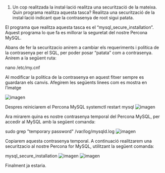 1.	Un cop realitzada la instal·lació realitza una securització de la mateixa. Quin programa realitza aquesta tasca? Realitza una securització de la instal·lació indicant que la contrasenya de root sigui patata. 

El programa que realitza aquesta tasca es el “mysql_secure_installation”. Aquest programa lo que fa es millorar la seguretat del nostre Percona MySQL.

Abans de fer la securitzacio anirem a cambiar els requeriments i política de la contrasenya per el SQL, per poder posar “patata” com a contrasenya. Anirem a la següent ruta:

nano /etc/my.cnf

Al modificar la política de la contrasenya en aquest fitxer sempre es guardaran els canvis. 
Afegirem les següents linees com es mostra en l’imatge

![imagen](https://user-images.githubusercontent.com/61557739/154850026-15d80606-bdbd-4adb-96be-45fdc057b5e8.png)

Despres reiniciarem el Percona MySQL
systemctl restart mysql
![imagen](https://user-images.githubusercontent.com/61557739/154850043-98748d46-ff9e-4863-8d9f-55dbbd873363.png)

Ara mirarem quina es nostre contrasenya temporal del Percona MySQL, per accedir al MySQL amb la següent comanda:

sudo grep "temporary password" /var/log/mysqld.log
![imagen](https://user-images.githubusercontent.com/61557739/154850059-db0b519c-9509-482c-a15e-1dfd91065a5b.png)


Copiarem aquesta contrasenya temporal. A continuació realitzarem una securitzacio al nostre Percona for MySQL, utilitzant la següent comanda:

mysql_secure_installation
![imagen](https://user-images.githubusercontent.com/61557739/154850067-08666ae9-602b-43aa-b889-fc3b90a76338.png)
![imagen](https://user-images.githubusercontent.com/61557739/154850076-dd8e34dd-69f3-434c-b886-ead50b993bee.png)

Finalment ja estaria.
